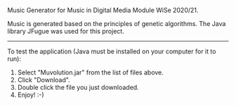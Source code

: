 Music Generator for Music in Digital Media Module WiSe 2020/21.

Music is generated based on the principles of genetic algorithms.
The Java library JFugue was used for this project.


***

To test the application (Java must be installed on your computer for it to run):

1. Select "Muvolution.jar" from the list of files above.
2. Click "Download".
3. Double click the file you just downloaded.
4. Enjoy! :-)